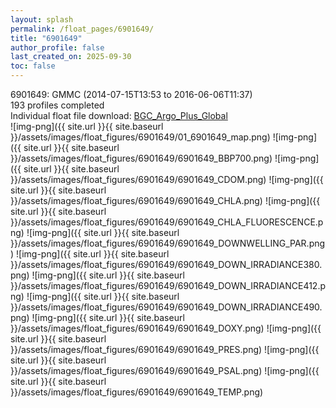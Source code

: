 ```yaml
---
layout: splash
permalink: /float_pages/6901649/
title: "6901649"
author_profile: false
last_created_on: 2025-09-30
toc: false
---
```

 
6901649: GMMC (2014-07-15T13:53 to 2016-06-06T11:37)\
193 profiles completed\
Individual float file download: [BGC_Argo_Plus_Global](https://ftp.soest.hawaii.edu/bgc_argo_plus/Individual_Floats/outliers_removed/6901649_Sprof_processed.nc)\
![img-png]({{ site.url }}{{ site.baseurl }}/assets/images/float_figures/6901649/01_6901649_map.png)
![img-png]({{ site.url }}{{ site.baseurl }}/assets/images/float_figures/6901649/6901649_BBP700.png)
![img-png]({{ site.url }}{{ site.baseurl }}/assets/images/float_figures/6901649/6901649_CDOM.png)
![img-png]({{ site.url }}{{ site.baseurl }}/assets/images/float_figures/6901649/6901649_CHLA.png)
![img-png]({{ site.url }}{{ site.baseurl }}/assets/images/float_figures/6901649/6901649_CHLA_FLUORESCENCE.png)
![img-png]({{ site.url }}{{ site.baseurl }}/assets/images/float_figures/6901649/6901649_DOWNWELLING_PAR.png)
![img-png]({{ site.url }}{{ site.baseurl }}/assets/images/float_figures/6901649/6901649_DOWN_IRRADIANCE380.png)
![img-png]({{ site.url }}{{ site.baseurl }}/assets/images/float_figures/6901649/6901649_DOWN_IRRADIANCE412.png)
![img-png]({{ site.url }}{{ site.baseurl }}/assets/images/float_figures/6901649/6901649_DOWN_IRRADIANCE490.png)
![img-png]({{ site.url }}{{ site.baseurl }}/assets/images/float_figures/6901649/6901649_DOXY.png)
![img-png]({{ site.url }}{{ site.baseurl }}/assets/images/float_figures/6901649/6901649_PRES.png)
![img-png]({{ site.url }}{{ site.baseurl }}/assets/images/float_figures/6901649/6901649_PSAL.png)
![img-png]({{ site.url }}{{ site.baseurl }}/assets/images/float_figures/6901649/6901649_TEMP.png)
